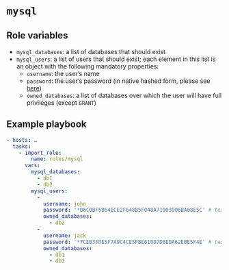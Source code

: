 # `mysql`

## Role variables

* `mysql_databases`: a list of databases that should exist
* `mysql_users`: a list of users that should exist; each element in this list is
  an object with the following mandatory properties:
    - `username`: the user’s name
    - `password`: the user’s password (in native hashed form, please see
      [here](https://dev.mysql.com/doc/refman/5.7/en/password-hashing.html))
    - `owned_databases`: a list of databases over which the user will have full
      privileges (except `GRANT`)

## Example playbook

```yaml
- hosts: …
  tasks:
    - import_role:
        name: roles/mysql
      vars:
        mysql_databases:
          - db1
          - db2
        mysql_users:
          -
            username: john
            password: '*06C0BF5B64ECE2F648B5F048A71903906BA08E5C' # test1
            owned_databases:
              - db2
          -
            username: jack
            password: '*7CEB3FDE5F7A9C4CE5FBE610D7D8EDA62EBE5F4E' # test2
            owned_databases:
              - db1
              - db2
```
